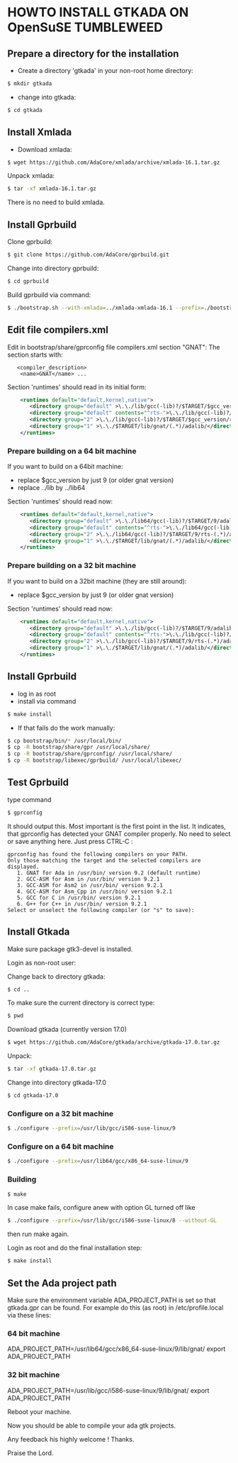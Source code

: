 # HOWTO INSTALL GTKADA ON OpenSuSE TUMBLEWEED

## Prepare a directory for the installation

- Create a directory 'gtkada' in your non-root home directory:

```sh
$ mkdir gtkada
```

- change into gtkada:

```sh
$ cd gtkada
```

## Install Xmlada

- Download xmlada:

```sh
$ wget https://github.com/AdaCore/xmlada/archive/xmlada-16.1.tar.gz
```

Unpack xmlada:
```sh
$ tar -xf xmlada-16.1.tar.gz
```

There is no need to build xmlada.


## Install Gprbuild

Clone gprbuild:

```sh
$ git clone https://github.com/AdaCore/gprbuild.git
```

Change into directory gprbuild:

```sh
$ cd gprbuild
```

Build gprbuild via command:

```sh
$ ./bootstrap.sh --with-xmlada=../xmlada-xmlada-16.1 --prefix=./bootstrap
```

## Edit file compilers.xml

Edit in bootstrap/share/gprconfig file compilers.xml section "GNAT":
The section starts with:

```code
   <compiler_description>
    <name>GNAT</name> ...
```
    
Section 'runtimes' should read in its initial form:

```xml
    <runtimes default="default,kernel,native">
       <directory group="default" >\.\./lib/gcc(-lib)?/$TARGET/$gcc_version/adalib/</directory>
       <directory group="default" contents="^rts-">\.\./lib/gcc(-lib)?/$TARGET/$gcc_version/ada_object_path</directory>
       <directory group="2" >\.\./lib/gcc(-lib)?/$TARGET/$gcc_version/rts-(.*)/adalib/</directory>
       <directory group="1" >\.\./$TARGET/lib/gnat/(.*)/adalib/</directory>
    </runtimes>
```
    
### Prepare building on a 64 bit machine

If you want to build on a 64bit machine:
- replace $gcc_version by just 9 (or older gnat version)
- replace \.\./lib by \.\./lib64

Section 'runtimes' should read now:

```xml
    <runtimes default="default,kernel,native">
       <directory group="default" >\.\./lib64/gcc(-lib)?/$TARGET/9/adalib/</directory>
       <directory group="default" contents="^rts-">\.\./lib64/gcc(-lib)?/$TARGET/9/ada_object_path</directory>
       <directory group="2" >\.\./lib64/gcc(-lib)?/$TARGET/9/rts-(.*)/adalib/</directory>
       <directory group="1" >\.\./$TARGET/lib/gnat/(.*)/adalib/</directory>
    </runtimes>
```

### Prepare building on a 32 bit machine

If you want to build on a 32bit machine (they are still around):
- replace $gcc_version by just 9 (or older gnat version)

Section 'runtimes' should read now:

```xml
    <runtimes default="default,kernel,native">
       <directory group="default" >\.\./lib/gcc(-lib)?/$TARGET/9/adalib/</directory>
       <directory group="default" contents="^rts-">\.\./lib/gcc(-lib)?/$TARGET/9/ada_object_path</directory>
       <directory group="2" >\.\./lib/gcc(-lib)?/$TARGET/9/rts-(.*)/adalib/</directory>
       <directory group="1" >\.\./$TARGET/lib/gnat/(.*)/adalib/</directory>
    </runtimes>
```

## Install Gprbuild
- log in as root
- install via command

```sh
$ make install
```

- If that fails do the work manually: 

```sh
$ cp bootstrap/bin/* /usr/local/bin/
$ cp -R bootstrap/share/gpr /usr/local/share/
$ cp -R bootstrap/share/gprconfig/ /usr/local/share/
$ cp -R bootstrap/libexec/gprbuild/ /usr/local/libexec/
```

## Test Gprbuild

type command

```sh
$ gprconfig 
```

It should output this. Most important is the first point in the list. It
indicates, that gprconfig has detected your GNAT compiler properly. No need
to select or save anything here. Just press CTRL-C :

```code
gprconfig has found the following compilers on your PATH.
Only those matching the target and the selected compilers are displayed.
   1. GNAT for Ada in /usr/bin/ version 9.2 (default runtime)
   2. GCC-ASM for Asm in /usr/bin/ version 9.2.1
   3. GCC-ASM for Asm2 in /usr/bin/ version 9.2.1
   4. GCC-ASM for Asm_Cpp in /usr/bin/ version 9.2.1
   5. GCC for C in /usr/bin/ version 9.2.1
   6. G++ for C++ in /usr/bin/ version 9.2.1
Select or unselect the following compiler (or "s" to save): 
```

## Install Gtkada

Make sure package gtk3-devel is installed.

Login as non-root user:

Change back to directory gtkada:

```sh
$ cd ..
```

To make sure the current directory is correct type:

```sh
$ pwd
```


Download gtkada (currently version 17.0)

```sh
$ wget https://github.com/AdaCore/gtkada/archive/gtkada-17.0.tar.gz
```

Unpack:

```sh
$ tar -xf gtkada-17.0.tar.gz
```

Change into directory gtkada-17.0

```sh
$ cd gtkada-17.0
```


### Configure on a 32 bit machine
```sh
$ ./configure --prefix=/usr/lib/gcc/i586-suse-linux/9
```

### Configure on a 64 bit machine
```sh
$ ./configure --prefix=/usr/lib64/gcc/x86_64-suse-linux/9
```

### Building
```sh
$ make
```

In case make fails, configure anew with option GL turned off like
```sh
$ ./configure --prefix=/usr/lib/gcc/i586-suse-linux/8 --without-GL
```

then run make again.

Login as root and do the final installation step:

```sh
$ make install
```


## Set the Ada project path

Make sure the environment variable ADA_PROJECT_PATH is set so that
gtkada.gpr can be found. For example do this (as root) in /etc/profile.local via these
lines:

### 64 bit machine
ADA_PROJECT_PATH=/usr/lib64/gcc/x86_64-suse-linux/9/lib/gnat/
export ADA_PROJECT_PATH

### 32 bit machine
ADA_PROJECT_PATH=/usr/lib/gcc/i586-suse-linux/9/lib/gnat/
export ADA_PROJECT_PATH

Reboot your machine.

Now you should be able to compile your ada gtk projects.

Any feedback his highly welcome ! Thanks.

Praise the Lord.
